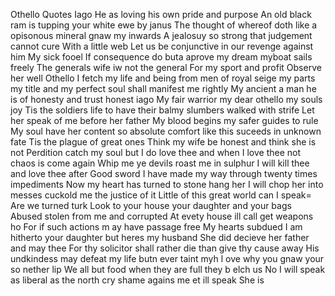 Othello Quotes
Iago
He as loving his own pride and purpose
An old black ram is tupping your white ewe by janus
The thought of whereof doth like a opisonous mineral gnaw my inwards
A jealosuy so strong that judgement cannot cure
With a little web
Let us be conjunctive in our revenge against him
My sick fooel
If consequence do buta aprove my dream myboat sails freely
The generals wife iw not the general
For my sport and profit
Observe her well
Othello
I fetch my life and being from men of royal seige my parts my title and my perfect soul shall manifest me
rightly
My ancient a man he is of honesty and trust honest iago
My fair warrior my dear othello my souls joy
Tis the soldiers life to have their balmy slumbers walked with strife
Let her speak of me before her father
My blood begins my safer guides to rule
My soul have her content so absolute comfort like this suceeds in unknown fate
Tis the plague of great ones
Think my wife be honest and think she is not
Perdition catch my soul but I do love thee and when I love thee not chaos is come again
Whip me ye devils roast me in sulphur
I will kill thee and love thee after
Good sword I have made my way through twenty times impediments
Now my heart has turned to stone hang her I will chop her into messes cuckold me the justice of it
Little of this great world can I speak=
Are we turned turk
Look to your house your daughter and your bags
Abused stolen from me and corrupted
At evety house ill call get weapons ho
For if such actions m ay have passage free
My hearts subdued I am hitherto your daughter but heres my husband
She did decieve her father and may thee
For thy solicitor shall rather die than give thy cause away
His undkindess may defeat my life butn ever taint myh l ove why you gnaw your so nether lip
We all but food when they are full they b elch us
No I will speak as liberal as the north cry shame agains me et ill speak
She is 
